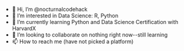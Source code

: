 - 👋 Hi, I’m @nocturnalcodehack
- 👀 I’m interested in Data Science: R, Python
- 🌱 I’m currently learning Python and Data Science Certification with HarvardX
- 💞️ I’m looking to collaborate on nothing right now--still learning
- 📫 How to reach me (have not picked a platform)

<!---
nocturnalcodehack/nocturnalcodehack is a ✨ special ✨ repository because its `README.md` (this file) appears on your GitHub profile.
You can click the Preview link to take a look at your changes.
--->
